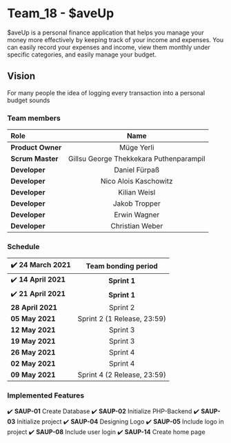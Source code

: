 # Team_18 - $aveUp


$aveUp is a personal finance application that helps you manage your money more effectively by keeping track of your income and expenses. You can easily record your expenses and income, view them monthly under specific categories, and easily manage your budget. 



## Vision
For many people the idea of logging every transaction into a personal budget sounds



### Team members

| Role             | Name                  | 
| :---             |    :----:             |
| **Product Owner**|   Müge Yerli      |
| **Scrum Master** |   Gillsu George Thekkekara Puthenparampil |
| **Developer**    | Daniel Fürpaß          |
| **Developer**    | Nico Alois Kaschowitz    |
| **Developer**    | Kilian Weisl               |
| **Developer**    | Jakob Tropper          |
| **Developer**    | Erwin Wagner        |
| **Developer**    | Christian Weber         |




### Schedule
| :heavy_check_mark: **24 March 2021** | **Team bonding period**  |
| :---             |    :----:             |
| :heavy_check_mark: **14 April 2021**  | **Sprint 1** |
| :heavy_check_mark: **21 April 2021**  | **Sprint 1** |
|**28 April 2021**  | Sprint 2 |
| **05 May 2021**  | Sprint 2 (1 Release, 23:59) |
| **12 May 2021**  | Sprint 3 |
| **19 May 2021**  | Sprint 3 |
| **26 May 2021**  | Sprint 4 |
| **02 May 2021**  | Sprint 4 |
| **09 May 2021**  | Sprint 4 (2 Release, 23:59)  |



### Implemented Features

:heavy_check_mark: **SAUP-01** Create Database 
:heavy_check_mark: **SAUP-02** Initialize PHP-Backend 
:heavy_check_mark: **SAUP-03** Initialize project
:heavy_check_mark: **SAUP-04** Designing Logo
:heavy_check_mark: **SAUP-05** Include logo in project
:heavy_check_mark: **SAUP-08** Include user login
:heavy_check_mark: **SAUP-14** Create home page
